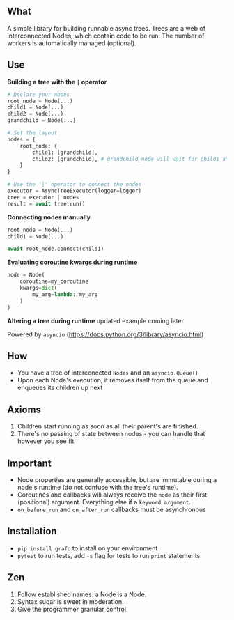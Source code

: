## What ##
A simple library for building runnable async trees. Trees are a web of interconnected Nodes, which contain code to be run. The number of workers is automatically managed (optional).

## Use

**Building a tree with the `|` operator**
```python
# Declare your nodes
root_node = Node(...)
child1 = Node(...)
child2 = Node(...)
grandchild = Node(...)

# Set the layout
nodes = {
    root_node: {
        child1: [grandchild],
        child2: [grandchild], # grandchild_node will wait for child1 and child2 to complete before running
    }
}

# Use the '|' operator to connect the nodes
executor = AsyncTreeExecutor(logger=logger)
tree = executor | nodes
result = await tree.run()
```

**Connecting nodes manually**
```python
root_node = Node(...)
child1 = Node(...)

await root_node.connect(child1)
```


**Evaluating coroutine kwargs during runtime**
```python
node = Node(
    coroutine=my_coroutine
    kwargs=dict(
        my_arg=lambda: my_arg
    )
)
```

**Altering a tree during runtime**
updated example coming later

Powered by `asyncio` (https://docs.python.org/3/library/asyncio.html)

## How ##
- You have a tree of interconected `Nodes` and an `asyncio.Queue()`
- Upon each Node's execution, it removes itself from the queue and enqueues its children up next

## Axioms ##
1) Children start running as soon as all their parent's are finished.
2) There's no passing of state between nodes - you can handle that however you see fit

## Important ##
- Node properties are generally accessible, but are immutable during a node's runtime (do not confuse with the tree's runtime).
- Coroutines and callbacks will always receive the `node` as their first (positional) argument. Everything else if a `keyword argument`.
- `on_before_run` and `on_after_run` callbacks must be asynchronous

## Installation ##
- `pip install grafo` to install on your environment
- `pytest` to run tests, add `-s` flag for tests to run `print` statements

## Zen ##
1. Follow established names: a Node is a Node.
2. Syntax sugar is sweet in moderation.
3. Give the programmer granular control.
